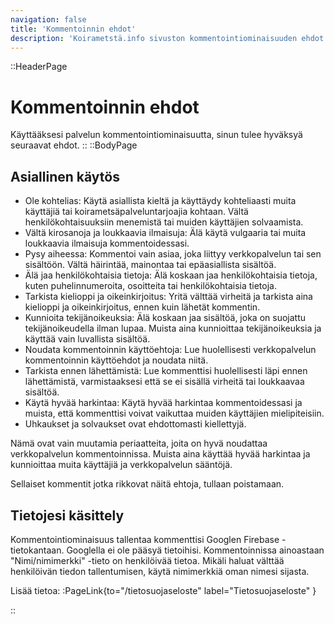 ```yaml
---
navigation: false
title: 'Kommentoinnin ehdot'
description: 'Koirametstä.info sivuston kommentointiominaisuuden ehdot.'
---
```


::HeaderPage
# Kommentoinnin ehdot
Käyttääksesi palvelun kommentointiominaisuutta, sinun tulee hyväksyä seuraavat ehdot.
::
::BodyPage
## Asiallinen käytös
- Ole kohtelias: Käytä asiallista kieltä ja käyttäydy kohteliaasti muita käyttäjiä tai koirametsäpalveluntarjoajia kohtaan. Vältä henkilökohtaisuuksiin menemistä tai muiden käyttäjien solvaamista.
- Vältä kirosanoja ja loukkaavia ilmaisuja: Älä käytä vulgaaria tai muita loukkaavia ilmaisuja kommentoidessasi.
- Pysy aiheessa: Kommentoi vain asiaa, joka liittyy verkkopalvelun tai sen sisältöön. Vältä häirintää, mainontaa tai epäasiallista sisältöä.
- Älä jaa henkilökohtaisia tietoja: Älä koskaan jaa henkilökohtaisia tietoja, kuten puhelinnumeroita, osoitteita tai henkilökohtaisia tietoja.
- Tarkista kielioppi ja oikeinkirjoitus: Yritä välttää virheitä ja tarkista aina kielioppi ja oikeinkirjoitus, ennen kuin lähetät kommentin.
- Kunnioita tekijänoikeuksia: Älä koskaan jaa sisältöä, joka on suojattu tekijänoikeudella ilman lupaa. Muista aina kunnioittaa tekijänoikeuksia ja käyttää vain luvallista sisältöä.
- Noudata kommentoinnin käyttöehtoja: Lue huolellisesti verkkopalvelun kommentoinnin käyttöehdot ja noudata niitä.
- Tarkista ennen lähettämistä: Lue kommenttisi huolellisesti läpi ennen lähettämistä, varmistaaksesi että se ei sisällä virheitä tai loukkaavaa sisältöä.
- Käytä hyvää harkintaa: Käytä hyvää harkintaa kommentoidessasi ja muista, että kommenttisi voivat vaikuttaa muiden käyttäjien mielipiteisiin.
- Uhkaukset ja solvaukset ovat ehdottomasti kiellettyjä.

Nämä ovat vain muutamia periaatteita, joita on hyvä noudattaa verkkopalvelun kommentoinnissa. Muista aina käyttää hyvää harkintaa ja kunnioittaa muita käyttäjiä ja verkkopalvelun sääntöjä.

Sellaiset kommentit jotka rikkovat näitä ehtoja, tullaan poistamaan.

## Tietojesi käsittely
Kommentointiominaisuus tallentaa kommenttisi Googlen Firebase -tietokantaan. Googlella ei ole pääsyä tietoihisi. Kommentoinnissa ainoastaan "Nimi/nimimerkki" -tieto on henkilöivää tietoa. Mikäli haluat välttää henkilöivän tiedon tallentumisen, käytä nimimerkkiä oman nimesi sijasta.

Lisää tietoa: :PageLink{to="/tietosuojaseloste" label="Tietosuojaseloste" }

::